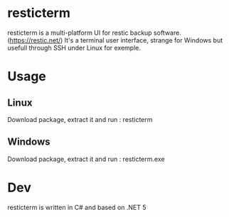 # resticterm

resticterm is a multi-platform UI for restic backup software. (https://restic.net/)
It's a terminal user interface, strange for Windows but usefull through SSH under Linux for exemple.

# Usage

## Linux
Download package, extract it and run : resticterm

## Windows 

Download package, extract it and run : resticterm.exe

# Dev

resticterm is written in C# and based on .NET 5



